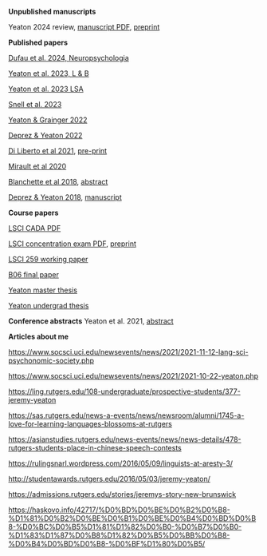**Unpublished manuscripts**

Yeaton 2024 review, [manuscript PDF](https://jeremyyeaton.github.io/papers/yeaton2024neurobiology_preprint.pdf), [preprint](https://osf.io/preprints/psyarxiv/xku24)

**Published papers**

[Dufau et al. 2024, Neuropsychologia](https://jeremyyeaton.github.io/papers/dufau2024sentence.pdf)

[Yeaton et al. 2023, L & B](https://jeremyyeaton.github.io/papers/yeaton2023simple.pdf)

[Yeaton et al. 2023 LSA](https://jeremyyeaton.github.io/papers/yeaton2023gender.pdf)

[Snell et al. 2023](https://jeremyyeaton.github.io/papers/snell2023parallel.pdf)

[Yeaton & Grainger 2022](https://jeremyyeaton.github.io/papers/Yeaton_Grainger-2022-Acta_Psychologica-Letter_in_string.pdf)

[Deprez & Yeaton 2022](https://jeremyyeaton.github.io/papers/Deprez_Yeaton-2022-Glossa-NC_Prosody_Frnch_mult_neg.pdf)

[Di Liberto et al 2021](https://jeremyyeaton.github.io/papers/DiLiberto_et_al-2021-NeuroImage-Neural_representation_L2.pdf), [pre-print](https://jeremyyeaton.github.io/papers/DiLiberto_et_al-2020-BioRxiv-Neural_representation_L2.pdf)

[Mirault et al 2020](https://jeremyyeaton.github.io/papers/Mirault_et_al-2020-Psychophysiology-POF_repetition.pdf)

[Blanchette et al 2018](https://jeremyyeaton.github.io/papers/Blanchette_et_al-2018-LSA-EnglishNCandDN.pdf), [abstract](https://jeremyyeaton.github.io/papers/Blanchette_et_al-2018-LSA-EnglishNCandDN_abstract.pdf)

[Deprez & Yeaton 2018](https://jeremyyeaton.github.io/papers/Deprez_Yeaton-2018-RLLT14-FrenchNCandDN.pdf), [manuscript](https://jeremyyeaton.github.io/papers/lsrl_46_knockoff.pdf)



**Course papers**

[LSCI CADA PDF](https://jeremyyeaton.github.io/papers/Yeaton_CADA_submitted.pdf)

[LSCI concentration exam PDF](https://jeremyyeaton.github.io/papers/neurobio_syntax_conc_preprint.pdf), [preprint](https://osf.io/preprints/psyarxiv/jqekf)

[LSCI 259 working paper](https://jeremyyeaton.github.io/papers/Yeaton_LSCI_259_Sequence_learning_model.pdf)

[B06 final paper](https://jeremyyeaton.github.io/papers/Yeaton_b06_final.pdf)

[Yeaton master thesis](https://jeremyyeaton.github.io/papers/Yeaton-2019-MasterThesis-V2_word_order.pdf)

[Yeaton undergrad thesis](https://jeremyyeaton.github.io/papers/Yeaton-2015-UndergradThesis-Context_and_Prosody.pdf)

**Conference abstracts**
Yeaton et al. 2021, [abstract](https://jeremyyeaton.github.io/papers/Yeaton_et_al-SNL21_Abstract-Error_detection.pdf)

**Articles about me**

https://www.socsci.uci.edu/newsevents/news/2021/2021-11-12-lang-sci-psychonomic-society.php

https://www.socsci.uci.edu/newsevents/news/2021/2021-10-22-yeaton.php

https://ling.rutgers.edu/108-undergraduate/prospective-students/377-jeremy-yeaton

https://sas.rutgers.edu/news-a-events/news/newsroom/alumni/1745-a-love-for-learning-languages-blossoms-at-rutgers

https://asianstudies.rutgers.edu/news-events/news/news-details/478-rutgers-students-place-in-chinese-speech-contests

https://rulingsnarl.wordpress.com/2016/05/09/linguists-at-aresty-3/

http://studentawards.rutgers.edu/2016/05/03/jeremy-yeaton/

https://admissions.rutgers.edu/stories/jeremys-story-new-brunswick

https://haskovo.info/42717/%D0%BD%D0%BE%D0%B2%D0%B8-%D1%81%D0%B2%D0%BE%D0%B1%D0%BE%D0%B4%D0%BD%D0%B8-%D0%BC%D0%B5%D1%81%D1%82%D0%B0-%D0%B7%D0%B0-%D1%83%D1%87%D0%B8%D1%82%D0%B5%D0%BB%D0%B8-%D0%B4%D0%BD%D0%B8-%D0%BF%D1%80%D0%B5/
